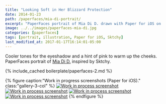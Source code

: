 ```yaml
---
title: "Looking Soft in Her Blizzard Protection"
date: 2014-01-23
path: /paperfaces/mia-di-portrait/
excerpt: "PaperFaces portrait of Mia Di D. drawn with Paper for iOS on an iPad."
image: ../../images/paperfaces-mia-di.jpg
categories: [paperfaces]
tags: [portrait, illustration, Paper for iOS, Sktchy]
last_modified_at: 2017-01-17T16:14:01-05:00
---
```


Cooler tones for the eyeshadow and a hint of pink to warm up the cheeks. PaperFaces portrait of [Mia Di D.](https://sktchy.com/BBBOaH) inspired by Sktchy.

{% include_cached boilerplate/paperfaces-2.md %}

{% figure caption:"Work in progress screenshots (Paper for iOS)." class:"gallery-3-col" %}
[![Work in process screenshot](../../images/paperfaces-mia-di-process-1-600.jpg)](../../images/paperfaces-mia-di-process-1-lg.jpg)
[![Work in process screenshot](../../images/paperfaces-mia-di-process-2-600.jpg)](../../images/paperfaces-mia-di-process-2-lg.jpg)
[![Work in process screenshot](../../images/paperfaces-mia-di-process-3-600.jpg)](../../images/paperfaces-mia-di-process-3-lg.jpg)
[![Work in process screenshot](../../images/paperfaces-mia-di-process-4-600.jpg)](../../images/paperfaces-mia-di-process-4-lg.jpg)
{% endfigure %}
